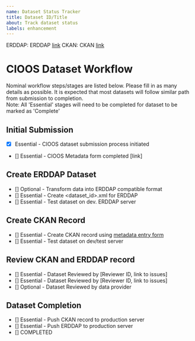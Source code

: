 ```yaml
---
name: Dataset Status Tracker
title: Dataset ID/Title
about: Track dataset status
labels: enhancement
---
```


ERDDAP: ERDDAP [link]()
CKAN: CKAN [link]()

# CIOOS Dataset Workflow
Nominal workflow steps/stages are listed below. Please fill in as many details as possible. It is expected that most datasets will follow similar path from submission to completion. \
Note: All 'Essential' stages will need to be completed for dataset to be marked as 'Complete'

## Initial Submission
- [x] Essential - CIOOS dataset submission process initiated
- [] Essential - CIOOS Metadata form completed [link]

## Create ERDDAP Dataset
- [] Optional - Transform data into ERDDAP compatible format
- [] Essential - Create <dataset_id>.xml for ERDDAP
- [] Essential - Test dataset on dev. ERDDAP server

## Create CKAN Record
- [] Essential - Create CKAN record using [metadata entry form](https://cioos-siooc.github.io/metadata-entry-form)
- [] Essential - Test dataset on dev/test server

## Review CKAN and ERDDAP record
- [] Essential - Dataset Reviewed by [Reviewer ID, link to issues]
- [] Essential - Dataset Reviewed by [Reviewer ID, link to issues]
- [] Optional - Dataset Reviewed by data provider

## Dataset Completion
- [] Essential - Push CKAN record to production server
- [] Essential - Push ERDDAP to production server
- [] COMPLETED
